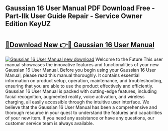 ## Gaussian 16 User Manual PDF Download Free - Part-lIk User Guide Repair - Service Owner Edition KeyUZ

# <h2><a href="http://bc26840.oget.top/?id=Gaussian+16+User+Manual">🔗Download New 👉🔴 Gaussian 16 User Manual</a></h2>

[![Gaussian 16 User Manual new download](https://i.imgur.com/5g1atiW.png)](http://bc26840.oget.top/?id=Gaussian+16+User+Manual)
Welcome to the Future This user manual showcases the innovative features and functionalities of your new Gaussian 16 User Manual. Before you begin using your Gaussian 16 User Manual, please read this manual thoroughly. It contains essential information on product setup, operation, maintenance, and troubleshooting, ensuring that you are able to use the product effectively and efficiently. Gaussian 16 User Manual is packed with cutting-edge features, including facial recognition, augmented reality, voice activation, and wireless charging, all easily accessible through the intuitive user interface. We believe that the Gaussian 16 User Manual has been a comprehensive and thorough resource in your quest to understand the features and capabilities of your new item. If you need any assistance or have any questions, our customer service team is always available.
